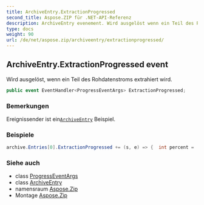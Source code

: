 ```yaml
---
title: ArchiveEntry.ExtractionProgressed
second_title: Aspose.ZIP für .NET-API-Referenz
description: ArchiveEntry evenement. Wird ausgelöst wenn ein Teil des Rohdatenstroms extrahiert wird.
type: docs
weight: 90
url: /de/net/aspose.zip/archiveentry/extractionprogressed/
---
```

## ArchiveEntry.ExtractionProgressed event

Wird ausgelöst, wenn ein Teil des Rohdatenstroms extrahiert wird.

```csharp
public event EventHandler<ProgressEventArgs> ExtractionProgressed;
```

### Bemerkungen

Ereignissender ist ein[`ArchiveEntry`](../) Beispiel.

### Beispiele

```csharp
archive.Entries[0].ExtractionProgressed += (s, e) => {  int percent = (int)((100 * e.ProceededBytes) / ((ArchiveEntry)s).UncompressedSize); };
```

### Siehe auch

* class [ProgressEventArgs](../../progresseventargs/)
* class [ArchiveEntry](../)
* namensraum [Aspose.Zip](../../archiveentry/)
* Montage [Aspose.Zip](../../../)



